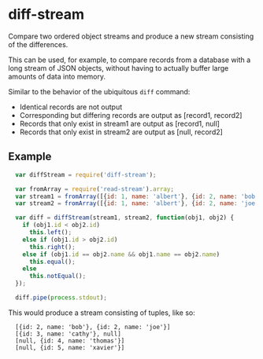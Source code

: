 diff-stream
===========

Compare two ordered object streams and produce a new stream consisting of the differences.

This can be used, for example, to compare records from a database with a long stream of JSON objects, without having to actually buffer large amounts of data into memory.

Similar to the behavior of the ubiquitous `diff` command:

- Identical records are not output
- Corresponding but differing records are output as [record1, record2]
- Records that only exist in stream1 are output as [record1, null]
- Records that only exist in stream2 are output as [null, record2]


Example
-------
```javascript
  var diffStream = require('diff-stream');

  var fromArray = require('read-stream').array;
  var stream1 = fromArray([{id: 1, name: 'albert'}, {id: 2, name: 'bob'}, {id: 3, name: 'cathy'}]);
  var stream2 = fromArray([{id: 1, name: 'albert'}, {id: 2, name: 'joe'}, {id: 4, name: 'thomas'}, {id: 5, name: 'xavier'}]);

  var diff = diffStream(stream1, stream2, function(obj1, obj2) {
    if (obj1.id < obj2.id)
      this.left();
    else if (obj1.id > obj2.id)
      this.right();
    else if (obj1.id == obj2.name && obj1.name == obj2.name)
      this.equal();
    else
      this.notEqual();
  });

  diff.pipe(process.stdout);
```

This would produce a stream consisting of tuples, like so:

```
  [{id: 2, name: 'bob'}, {id: 2, name: 'joe'}]
  [{id: 3, name: 'cathy'}, null]
  [null, {id: 4, name: 'thomas'}]
  [null, {id: 5, name: 'xavier'}]
```
